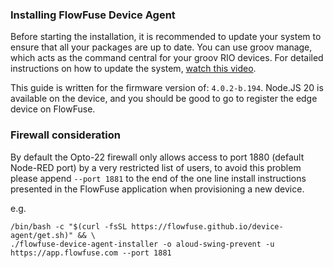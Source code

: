 ### Installing FlowFuse Device Agent

Before starting the installation, it is recommended to update your system to
ensure that all your packages are up to date. You can use groov manage, which
acts as the command central for your groov RIO devices. For detailed
instructions on how to update the system, [watch this video](https://www.opto22.com/support/resources-tools/videos/playlist-what-is-groov-epic?wchannelid=61lkudfc8c&wmediaid=mxzzp2kudx).

This guide is written for the firmware version of: `4.0.2-b.194`. Node.JS 20 is
available on the device, and you should be good to go to register the edge device
on FlowFuse.


### Firewall consideration

By default the Opto-22 firewall only allows access to port 1880 (default Node-RED port) by a very restricted list of users, 
to avoid this problem please append `--port 1881` to the end of the one line install instructions presented in the FlowFuse 
application when provisioning a new device.

e.g.

```
/bin/bash -c "$(curl -fsSL https://flowfuse.github.io/device-agent/get.sh)" && \
./flowfuse-device-agent-installer -o aloud-swing-prevent -u https://app.flowfuse.com --port 1881
```